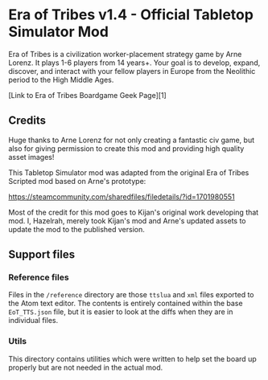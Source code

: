 Era of Tribes v1.4 - Official Tabletop Simulator Mod
======================================================

Era of Tribes is a civilization worker-placement strategy game by Arne Lorenz.
It plays 1-6 players from 14 years+. Your goal is to develop, expand, discover,
and interact with your fellow players in Europe from the Neolithic period to
the High Middle Ages.

[Link to Era of Tribes Boardgame Geek Page][1]

Credits
------------------------------

Huge thanks to Arne Lorenz for not only creating a fantastic civ game, but also
for giving permission to create this mod and providing high quality asset
images!

This Tabletop Simulator mod was adapted from the original Era of Tribes Scripted
mod based on Arne's prototype:

https://steamcommunity.com/sharedfiles/filedetails/?id=1701980551

Most of the credit for this mod goes to Kijan's original work developing that
mod. I, Hazelrah, merely took Kijan's mod and Arne's updated assets to update
the mod to the published version.

Support files
------------------------------

### Reference files

Files in the `/reference` directory are those `ttslua` and `xml` files exported
to the Atom text editor. The contents is entirely contained within the base
`EoT_TTS.json` file, but it is easier to look at the diffs when they are in
individual files.

### Utils

This directory contains utilities which were written to help set the board up
properly but are not needed in the actual mod.
